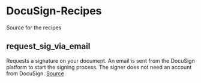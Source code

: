 # DocuSign-Recipes
Source for the recipes

## request_sig_via_email
Requests a signature on your document. An email is sent from the DocuSign platform to start the signing process. The signer does not need an account from DocuSign. [Source](https://github.com/docusign/DocuSign-Recipes/tree/master/request_sig_via_email)



